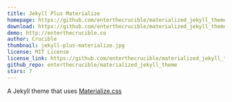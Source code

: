 ```yaml
---
title: Jekyll Plus Materialize
homepage: https://github.com/enterthecrucible/materialized_jekyll_theme
download: https://github.com/enterthecrucible/materialized_jekyll_theme/archive/master.zip
demo: http://enterthecrucible.co
author: Crucible
thumbnail: jekyll-plus-materialize.jpg
license: MIT License
license_link: https://github.com/enterthecrucible/materialized_jekyll_theme/blob/master/LISCENSE.md
github_repo: enterthecrucible/materialized_jekyll_theme
stars: 7
---
```


A Jekyll theme that uses [Materialize.css](http://www.materializecss.com)
